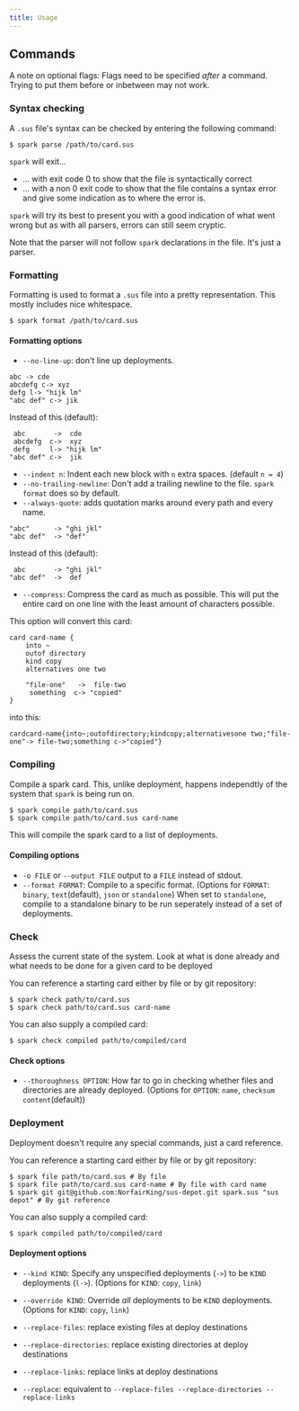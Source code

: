 ```yaml
---
title: Usage
---
```


## Commands

A note on optional flags: 
Flags need to be specified *after* a command.
Trying to put them before or inbetween may not work.

### Syntax checking
A `.sus` file's syntax can be checked by entering the following command:

```
$ spark parse /path/to/card.sus
```

`spark` will exit...

- ... with exit code 0 to show that the file is syntactically correct
- ... with a non 0 exit code to show that the file contains a syntax error and give some indication as to where the error is.

`spark` will try its best to present you with a good indication of what went wrong but as with all parsers, errors can still seem cryptic.

Note that the parser will not follow `spark` declarations in the file. It's just a parser.

### Formatting
Formatting is used to format a `.sus` file into a pretty representation.
This mostly includes nice whitespace.

```
$ spark format /path/to/card.sus
```

#### Formatting options
- `--no-line-up`: don't line up deployments.

```
abc -> cde
abcdefg c-> xyz
defg l-> "hijk lm"
"abc def" c-> jik
```

Instead of this (default):

```
 abc       ->  cde
 abcdefg  c->  xyz
 defg     l-> "hijk lm"
"abc def" c->  jik
```

- `--indent n`: Indent each new block with `n` extra spaces. (default `n = 4`)
- `--no-trailing-newline`: Don't add a trailing newline to the file. `spark format` does so by default.
- `--always-quote`: adds quotation marks around every path and every name.

```
"abc"      -> "ghi jkl"
"abc def"  -> "def"
```

Instead of this (default):

```
 abc       -> "ghi jkl"
"abc def"  ->  def
```

- `--compress`: Compress the card as much as possible. This will put the entire card on one line with the least amount of characters possible.

This option will convert this card:

```
card card-name {
    into ~
    outof directory
    kind copy
    alternatives one two

    "file-one"   ->  file-two
     something  c-> "copied"
}
```

into this:

```
cardcard-name{into~;outofdirectory;kindcopy;alternativesone two;"file-one"-> file-two;something c->"copied"}
```

### Compiling 
Compile a spark card.
This, unlike deployment, happens independtly of the system that `spark` is being run on.

```
$ spark compile path/to/card.sus
$ spark compile path/to/card.sus card-name
```

This will compile the spark card to a list of deployments.

#### Compiling options

- `-o FILE` or `--output FILE` output to a `FILE` instead of stdout.
- `--format FORMAT`: Compile to a specific format. (Options for `FORMAT`: `binary`, `text`(default), `json` or `standalone`) When set to `standalone`, compile to a standalone binary to be run seperately instead of a set of deployments.


### Check

Assess the current state of the system.
Look at what is done already and what needs to be done for a given card to be deployed

You can reference a starting card either by file or by git repository:

```
$ spark check path/to/card.sus
$ spark check path/to/card.sus card-name
```

You can also supply a compiled card:

```
$ spark check compiled path/to/compiled/card
```

#### Check options

- `--thoroughness OPTION`: How far to go in checking whether files and directories are already deployed. (Options for `OPTION`: `name`, `checksum` `content`(default))

### Deployment
Deployment doesn't require any special commands, just a card reference.

You can reference a starting card either by file or by git repository:

```
$ spark file path/to/card.sus # By file
$ spark file path/to/card.sus card-name # By file with card name
$ spark git git@github.com:NorfairKing/sus-depot.git spark.sus "sus depot" # By git reference
```

You can also supply a compiled card:

```
$ spark compiled path/to/compiled/card
```


#### Deployment options

- `--kind KIND`: Specify any unspecified deployments (`->`) to be `KIND` deployments (`l->`). (Options for `KIND`: `copy`, `link`)
- `--override KIND`: Override _all_ deployments to be `KIND` deployments. (Options for `KIND`: `copy`, `link`)

- `--replace-files`: replace existing files at deploy destinations
- `--replace-directories`: replace existing directories at deploy destinations
- `--replace-links`: replace links at deploy destinations
- `--replace`: equivalent to `--replace-files --replace-directories --replace-links`
